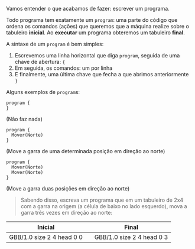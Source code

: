 Vamos entender o que acabamos de fazer: escrever um programa.

Todo programa tem exatamente um `program`: uma parte do código que ordena os comandos (ações) que queremos que a máquina realize sobre o tabuleiro **inicial**. Ao **executar** um programa obteremos um tabuleiro **final**.

A sintaxe de um `program` é bem simples:
 
1. Escrevemos uma linha horizontal que diga `program`, seguida de uma chave de abertura: `{`
2. Em seguida, os comandos: um por linha
3. E finalmente, uma última chave que fecha a que abrimos anteriormente `}`

Alguns exemplos de `program`s:

```gobstones
program {
}
```

(Não faz nada)

```gobstones
program {
  Mover(Norte)
}
```

(Move a garra de uma determinada posição em direção ao norte)

```gobstones
program {
  Mover(Norte)
  Mover(Norte)
}
```

(Move a garra duas posições em direção ao norte)

> Sabendo disso, escreva um programa que em um tabuleiro de 2x4 com a garra na origem (a célula de baixo no lado esquerdo), mova a garra três vezes em direção ao norte:

<table class= "table">
  <thead>
  <tr>
    <th style="text-align: center">Inicial</th>
    <th style="text-align: center"></th> 
    <th style="text-align: center">Final</th>
  </tr>
  </thead>
  <tbody>
  <tr>
    <td style="text-align: center">  
      <gs-board>
        GBB/1.0
        size 2 4
        head 0 0
      </gs-board>
    </td>
    <td style="text-align: center"><i class="fa fa-arrow-right"></i></td> 
    <td style="text-align: center">
      <gs-board>
        GBB/1.0
        size 2 4
        head 0 3
      </gs-board>
    </td>
  </tr>
  <tbody>
</table>
